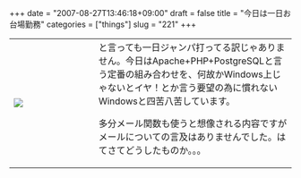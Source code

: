 +++
date = "2007-08-27T13:46:18+09:00"
draft = false
title = "今日は一日お台場勤務"
categories = ["things"]
slug = "221"
+++

<table width="100%">
<tr>
<td valign="middle" style="width: 30%"><img border="0" src="https://keruru.net/images/46d2571a1042c-070827-132850.jpg" /></td>
<td valign="middle" style="width: 70%">と言っても一日ジャンパ打ってる訳じゃありません。今日はApache+PHP+PostgreSQLと言う定番の組み合わせを、何故かWindows上じゃないとイヤ！とか言う要望の為に慣れないWindowsと四苦八苦しています。

多分メール関数も使うと想像される内容ですがメールについての言及はありませんでした。はてさてどうしたものか。。。</td>
</tr>
</table>
